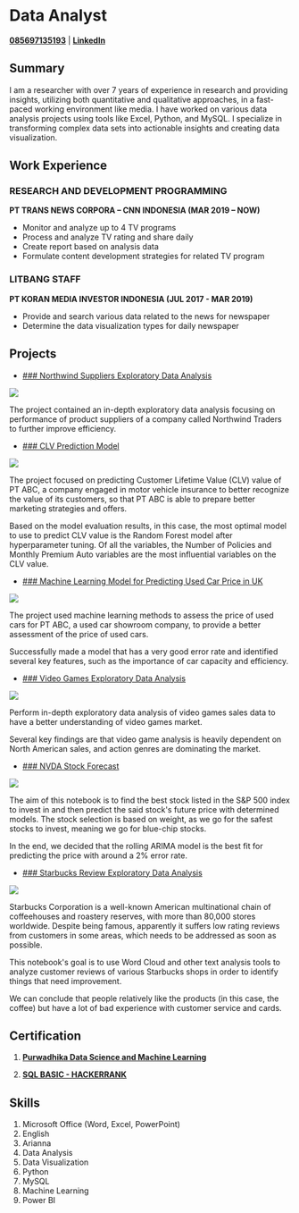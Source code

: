 # Data Analyst
[**085697135193**](https://wa.me/6285697135193) | [**LinkedIn**](https://www.linkedin.com/in/christianto-octiandi-269198113/)


## Summary 
I am a researcher with over 7 years of experience in research and providing insights, utilizing both quantitative and qualitative approaches, in a fast-paced working environment like media. I have worked on various data analysis projects using tools like Excel, Python, and MySQL. I specialize in transforming complex data sets into actionable insights and creating data visualization.

## Work Experience
### RESEARCH AND DEVELOPMENT PROGRAMMING
**PT TRANS NEWS CORPORA – CNN INDONESIA (MAR 2019 – NOW)**
- Monitor and analyze up to 4 TV programs
-	Process and analyze TV rating and share daily
-	Create report based on analysis data
-	Formulate content development strategies for related TV program

### LITBANG STAFF
**PT KORAN MEDIA INVESTOR INDONESIA (JUL 2017 - MAR 2019)**
- Provide and search various data related to the news for newspaper
-	Determine the data visualization types for daily newspaper

## Projects
- [### Northwind Suppliers Exploratory Data Analysis](https://github.com/ChrisAntococt471/Capston-Project-2---Northwind-Suppliers)

![](https://raw.githubusercontent.com/ChrisAntococt471/christianto.github.io/refs/heads/main/output.jpg)

The project contained an in-depth exploratory data analysis focusing on performance of product suppliers of a company called Northwind Traders to further improve efficiency.

- [### CLV Prediction Model](https://github.com/ChrisAntococt471/Capstone-Project-3---CLV-Prediction)

![](https://raw.githubusercontent.com/ChrisAntococt471/christianto.github.io/refs/heads/main/boostiny_blog_-_17-May.png)

The project focused on predicting Customer Lifetime Value (CLV) value of PT ABC, a company engaged in motor vehicle insurance to better recognize the value of its customers, so that PT ABC is able to prepare better marketing strategies and offers.

Based on the model evaluation results, in this case, the most optimal model to use to predict CLV value is the Random Forest model after hyperparameter tuning.
Of all the variables, the Number of Policies and Monthly Premium Auto variables are the most influential variables on the CLV value.

- [### Machine Learning Model for Predicting Used Car Price in UK](https://github.com/PurwadhikaDev/DataRangersTeam_JC_DS_VL_05_FinalProject)

![](https://raw.githubusercontent.com/PurwadhikaDev/DataRangersTeam_JC_DS_VL_05_FinalProject/refs/heads/main/Picture/jpeg%20awal.jpg)

The project used machine learning methods to assess the price of used cars for PT ABC, a used car showroom company, to provide a better assessment of the price of used cars. 

Successfully made a model that has a very good error rate and identified several key features, such as the importance of car capacity and efficiency.

- [### Video Games Exploratory Data Analysis](https://github.com/ChrisAntococt471/Video-Games-EDA)

![](https://encrypted-tbn0.gstatic.com/images?q=tbn:ANd9GcTxF-Zc94OcKrMlO_snXt9k0u2bRbGF4F8bPg&s)

Perform in-depth exploratory data analysis of video games sales data to have a better understanding of video games market. 

Several key findings are that video game analysis is heavily dependent on North American sales, and action genres are dominating the market.

- [### NVDA Stock Forecast](https://github.com/ChrisAntococt471/NVDA-Stock-Forecast)

![](https://raw.githubusercontent.com/ChrisAntococt471/NVDA-Stock-Forecast/refs/heads/main/NVDA%20IMAGE.png)

The aim of this notebook is to find the best stock listed in the S&P 500 index to invest in and then predict the said stock's future price with determined models. The stock selection is based on weight, as we go for the safest stocks to invest, meaning we go for blue-chip stocks. 

In the end, we decided that the rolling ARIMA model is the best fit for predicting the price with around a 2% error rate.

- [### Starbucks Review Exploratory Data Analysis](https://github.com/ChrisAntococt471/Starbucks-Review-EDA)

![](https://raw.githubusercontent.com/ChrisAntococt471/Starbucks-Review-EDA/refs/heads/main/CAFE.jpg)

Starbucks Corporation is a well-known American multinational chain of coffeehouses and roastery reserves, with more than 80,000 stores worldwide. Despite being famous, apparently it suffers low rating reviews from customers in some areas, which needs to be addressed as soon as possible. 

This notebook's goal is to use Word Cloud and other text analysis tools to analyze customer reviews of various Starbucks shops in order to identify things that need improvement.

We can conclude that people relatively like the products (in this case, the coffee) but have a lot of bad experience with customer service and cards.

## Certification

1. [**Purwadhika Data Science and Machine Learning**](https://drive.google.com/file/d/1RtprjswO63Tdz0szy-3tmp2NpJSVU7hx/view)

2. [**SQL BASIC - HACKERRANK**](https://www.hackerrank.com/certificates/3938657c4aa1?utm_medium=email&utm_source=mail_template_1393&utm_campaign=hrc_skills_certificate)

## Skills

1. Microsoft Office (Word, Excel, PowerPoint)
2. English
3. Arianna
4. Data Analysis
5. Data Visualization
6. Python
7. MySQL
8. Machine Learning
9. Power BI
